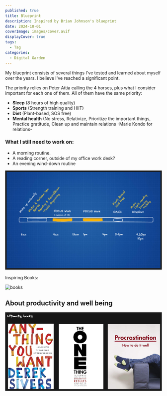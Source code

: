 ```yaml
---
published: true
title: Blueprint
description: Inspired by Brian Johnson's blueprint
date: 2024-10-01
coverImage: images/cover.avif
displayCover: true
tags:
  - Tag
categories:
  - Digital Garden
---
```


My blueprint consists of several things I've tested and learned about myself over the years. I believe I've reached a significant point.

The priority relies on Peter Attia calling the 4 horses, plus what I consider important for each one of them. All of them have the same priority:

- **Sleep** (8 hours of high quality)
- **Sports** (Strength training and HIIT)
- **Diet** (Plant-based, SOS free)
- **Mental health** (No stress, Relativize, Prioritize the important things, Practice gratitude, Clean up and maintain relations -Marie Kondo for relations-

### What I still need to work on:
- A morning routine.
- A reading corner, outside of my office work desk?
- An evening wind-down routine


![books](./images/blueprint.excalidraw.png)


Inspiring Books:

![books](./images/books.excalidraw.png)



## About productivity and well being

![books](./images/mindset.excalidraw.png)
